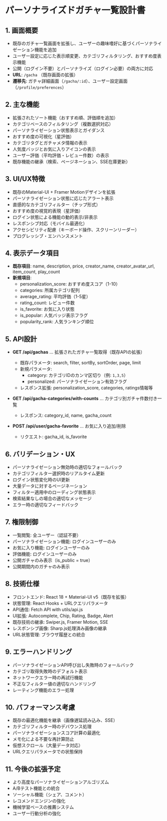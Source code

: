 # パーソナライズドガチャ一覧設計書

## 1. 画面概要
- 既存のガチャ一覧画面を拡張し、ユーザーの趣味嗜好に基づくパーソナライゼーション機能を追加
- ユーザー設定に応じた表示順変更、カテゴリフィルタリング、おすすめ度表示機能
- 公開（ログイン不要）とパーソナライズ（ログイン必要）の両方に対応
- **URL**: `/gacha` （既存画面の拡張）
- **遷移先**: ガチャ詳細画面（`/gacha/:id`）、ユーザー設定画面（`/profile/preferences`）

## 2. 主な機能
- 拡張されたソート機能（おすすめ順、評価順を追加）
- カテゴリベースのフィルタリング（複数選択対応）
- パーソナライゼーション状態表示とガイダンス
- おすすめ度の可視化（星評価）
- カテゴリタグとガチャメタ情報の表示
- 人気度バッジとお気に入りアイコンの表示
- ユーザー評価（平均評価・レビュー件数）の表示
- 既存機能の継承（検索、ページネーション、SSE在庫更新）

## 3. UI/UX特徴
- 既存のMaterial-UI + Framer Motionデザインを拡張
- パーソナライゼーション状態に応じたアラート表示
- 直感的なカテゴリフィルター（チップ形式）
- おすすめ度の視覚的表現（星評価）
- ログイン状態による機能の動的表示/非表示
- レスポンシブ対応（モバイル最適化）
- アクセシビリティ配慮（キーボード操作、スクリーンリーダー）
- プログレッシブ・エンハンスメント

## 4. 表示データ項目
- **既存項目**: name, description, price, creator_name, creator_avatar_url, item_count, play_count
- **新規項目**: 
  - personalization_score: おすすめ度スコア（1-10）
  - categories: 所属カテゴリ配列
  - average_rating: 平均評価（1-5星）
  - rating_count: レビュー件数
  - is_favorite: お気に入り状態
  - is_popular: 人気バッジ表示フラグ
  - popularity_rank: 人気ランキング順位

## 5. API設計
- **GET /api/gachas** ... 拡張されたガチャ一覧取得（既存APIの拡張）
  - 既存パラメータ: search, filter, sortBy, sortOrder, page, limit
  - 新規パラメータ: 
    - category: カテゴリIDのカンマ区切り（例: `1,3,5`）
    - personalized: パーソナライゼーション有効フラグ
  - レスポンス拡張: personalization_score, categories, ratings情報等

- **GET /api/gacha-categories/with-counts** ... カテゴリ別ガチャ件数付き一覧
  - レスポンス: category_id, name, gacha_count

- **POST /api/user/gacha-favorite** ... お気に入り追加/削除
  - リクエスト: gacha_id, is_favorite

## 6. バリデーション・UX
- パーソナライゼーション無効時の適切なフォールバック
- カテゴリフィルター選択時のリアルタイム更新
- ログイン状態変化時のUI更新
- 大量データに対するページネーション
- フィルター適用中のローディング状態表示
- 検索結果なしの場合の適切なメッセージ
- エラー時の適切なフィードバック

## 7. 権限制御
- 一覧閲覧: 全ユーザー（認証不要）
- パーソナライゼーション機能: ログインユーザーのみ
- お気に入り機能: ログインユーザーのみ
- 評価機能: ログインユーザーのみ
- 公開ガチャのみ表示（is_public = true）
- 公開期間内のガチャのみ表示

## 8. 技術仕様
- フロントエンド: React 18 + Material-UI v5（既存を拡張）
- 状態管理: React Hooks + URLクエリパラメータ
- API通信: Fetch API with utils/api.js
- UI拡張: Autocomplete, Chip, Rating, Badge, Alert
- 既存技術の継承: Swiper.js, Framer Motion, SSE
- レスポンシブ画像: Sharp.js処理済み画像の継承
- URL状態管理: ブラウザ履歴との統合

## 9. エラーハンドリング
- パーソナライゼーションAPI呼び出し失敗時のフォールバック
- カテゴリ取得失敗時のデフォルト表示
- ネットワークエラー時の再試行機能
- 不正なフィルター値の適切なハンドリング
- レーティング機能のエラー処理

## 10. パフォーマンス考慮
- 既存の最適化機能を継承（画像遅延読み込み、SSE）
- カテゴリフィルター時のデバウンス処理
- パーソナライゼーションスコア計算の最適化
- メモ化による不要な再計算防止
- 仮想スクロール（大量データ対応）
- URLクエリパラメータでの状態保持

## 11. 今後の拡張予定
- より高度なパーソナライゼーションアルゴリズム
- A/Bテスト機能との統合
- ソーシャル機能（シェア、コメント）
- レコメンドエンジンの強化
- 機械学習ベースの推薦システム
- ユーザー行動分析の強化